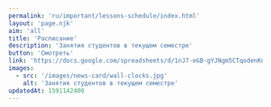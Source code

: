 ```yaml
---
permalink: 'ru/important/lessons-schedule/index.html'
layout: 'page.njk'
aim: 'all'
title: 'Расписание'
description: 'Занятия студентов в текущем семестре'
button: 'Смотреть'
link: 'https://docs.google.com/spreadsheets/d/1nJ7-eGB-gYJNgm5CTqodenKnUSQlhMeFs2gVLuyxEsM'
images:
  - src: '/images/news-card/wall-clocks.jpg'
    alt: 'Занятия студентов в текущем семестре'
updatedAt: 1591142400
---
```

